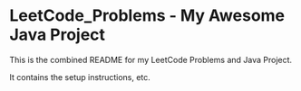 # LeetCode_Problems - My Awesome Java Project

This is the combined README for my LeetCode Problems and Java Project.

It contains the setup instructions, etc.